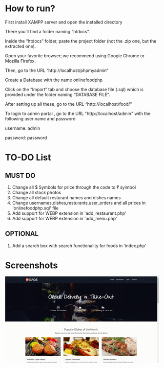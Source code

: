 # How to run?

First install XAMPP server and open the installed directory 

There you’ll find a folder naming “htdocs”.

Inside the “htdocs” folder, paste the project folder (not the .zip one, but the extracted one).

Open your favorite browser; we recommend using Google Chrome or Mozilla Firefox.

Then, go to the URL “http://localhost/phpmyadmin“

Create a Database with the name onlinefoodphp

Click on the “Import” tab and choose the database file (.sql) which is provided under the folder naming “DATABASE FILE”.

After setting up all these, go to the URL “http://localhost/food/"

To login to admin portal , go to the URL "http://localhost/admin" with the following user name and password

username: admin

password: password

# TO-DO List

## MUST DO
1. Change all $ Symbols for price through the code to ₹ syimbol
2. Change all stock photos
3. Change all default resturant names and dishes names 
4. Change usernames,dishes,resturants,user_orders and all prices in 'onlinefoodphp.sql' file
5. Add support for WEBP extension in 'add_restaurant.php' 
6. Add support for WEBP extension in 'add_menu.php'

## OPTIONAL
1. Add a search box with search functionality for foods in 'index.php'

# Screenshots

![Screenshot](/screenshots/1.png?raw=true "Screenshot")
